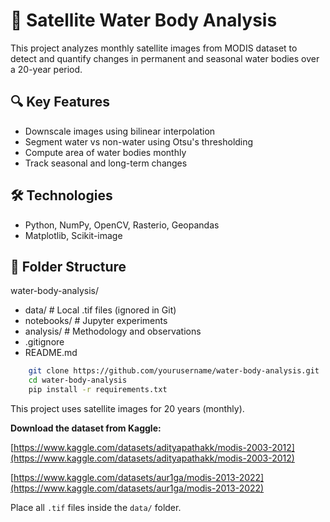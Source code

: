 # 🌊 Satellite Water Body Analysis

This project analyzes monthly satellite images from MODIS dataset to detect and quantify changes in permanent and seasonal water bodies over a 20-year period.

## 🔍 Key Features
- Downscale images using bilinear interpolation
- Segment water vs non-water using Otsu's thresholding
- Compute area of water bodies monthly
- Track seasonal and long-term changes

## 🛠 Technologies
- Python, NumPy, OpenCV, Rasterio, Geopandas
- Matplotlib, Scikit-image

## 📁 Folder Structure

water-body-analysis/
- data/ # Local .tif files (ignored in Git)
- notebooks/ # Jupyter experiments
- analysis/ # Methodology and observations
- .gitignore
- README.md


```bash
    git clone https://github.com/yourusername/water-body-analysis.git
    cd water-body-analysis
    pip install -r requirements.txt
```

This project uses satellite images for 20 years (monthly).

 **Download the dataset from Kaggle:**
 
[https://www.kaggle.com/datasets/adityapathakk/modis-2003-2012](https://www.kaggle.com/datasets/adityapathakk/modis-2003-2012)

[https://www.kaggle.com/datasets/aur1ga/modis-2013-2022](https://www.kaggle.com/datasets/aur1ga/modis-2013-2022)

Place all `.tif` files inside the `data/` folder.
